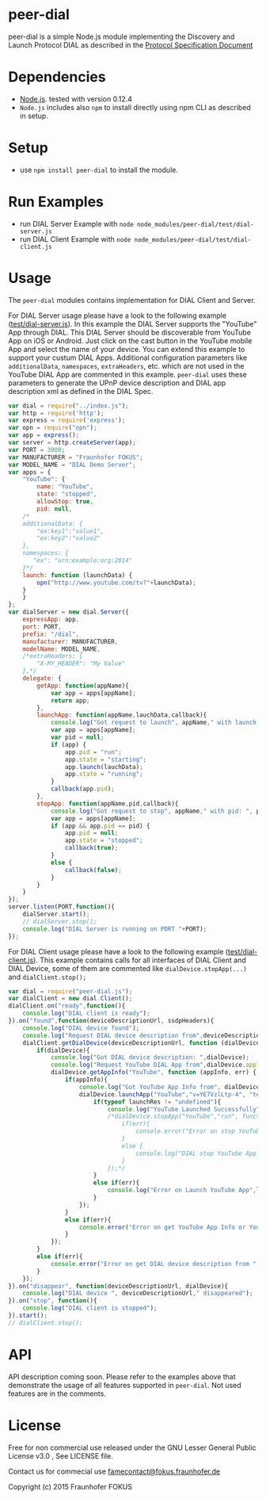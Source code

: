 peer-dial 
=========

peer-dial is a simple Node.js module implementing the Discovery and Launch Protocol DIAL as described in the
[Protocol Specification Document](http://www.dial-multiscreen.org/dial-protocol-specification)

Dependencies
============

  * [Node.js](https://nodejs.org/). tested with version 0.12.4
  * `Node.js` includes also `npm` to install directly using npm CLI as described in setup.

Setup
=====

  * use `npm install peer-dial` to install the module.

Run Examples
============

  * run DIAL Server Example with `node node_modules/peer-dial/test/dial-server.js` 
  * run DIAL Client Example with `node node_modules/peer-dial/test/dial-client.js`

Usage
=====

The `peer-dial` modules contains implementation for DIAL Client and Server.

For DIAL Server usage please have a look to the following example ([test/dial-server.js](test/dial-server.js)).  In this example the DIAL Server supports the "YouTube" App through DIAL. This DIAL Server should be discoverable from YouTube App on iOS or Android. Just click on the cast button in the YouTube mobile App and select the name of your device. You can extend this example to support your custum DIAL Apps. Additional configuration parameters like `additionalData`, `namespaces`, `extraHeaders`, etc.  which are not used in the YouTube DIAL App are commented in this example. `peer-dial` uses these parameters to generate the UPnP device description and DIAL app description xml as defined in the DIAL Spec.

```javascript
var dial = require("../index.js");
var http = require('http');
var express = require('express');
var opn = require("opn");
var app = express();
var server = http.createServer(app);
var PORT = 3000;
var MANUFACTURER = "Fraunhofer FOKUS";
var MODEL_NAME = "DIAL Demo Server";
var apps = {
	"YouTube": {
		name: "YouTube",
		state: "stopped",
		allowStop: true,
		pid: null,
    /*
    additionalData: {
        "ex:key1":"value1",
        "ex:key2":"value2"
    },
    namespaces: {
       "ex": "urn:example:org:2014"
    }*/
    launch: function (launchData) {
        opn("http://www.youtube.com/tv?"+launchData);
    }
	}
};
var dialServer = new dial.Server({
	expressApp: app,
	port: PORT,
    prefix: "/dial",
	manufacturer: MANUFACTURER,
	modelName: MODEL_NAME,
	/*extraHeaders: {
		"X-MY_HEADER": "My Value"
	},*/
	delegate: {
		getApp: function(appName){
			var app = apps[appName];
			return app;
		},
		launchApp: function(appName,lauchData,callback){
			console.log("Got request to launch", appName," with launch data: ", lauchData);
			var app = apps[appName];
			var pid = null;
			if (app) {
				app.pid = "run";
				app.state = "starting";
                app.launch(lauchData);
                app.state = "running";
			}
			callback(app.pid);
		},
		stopApp: function(appName,pid,callback){
            console.log("Got request to stop", appName," with pid: ", pid);
			var app = apps[appName];
			if (app && app.pid == pid) {
				app.pid = null;
				app.state = "stopped";
				callback(true);
			}
			else {
				callback(false);
			}
		}
	}
});
server.listen(PORT,function(){
	dialServer.start();
	// dialServer.stop();
	console.log("DIAL Server is running on PORT "+PORT);
});
```

For DIAL Client usage please have a look to the following example ([test/dial-client.js](test/dial-client.js)). This example contains calls for all interfaces of DIAL Client and DIAL Device, some of them are commented like `dialDevice.stopApp(...)` and `dialClient.stop();`

```javascript
var dial = require("peer-dial.js");
var dialClient = new dial.Client();
dialClient.on("ready",function(){
    console.log("DIAL client is ready");
}).on("found",function(deviceDescriptionUrl, ssdpHeaders){
    console.log("DIAL device found");
    console.log("Request DIAL device description from",deviceDescriptionUrl);
    dialClient.getDialDevice(deviceDescriptionUrl, function (dialDevice, err) {
        if(dialDevice){
            console.log("Got DIAL device description: ",dialDevice);
            console.log("Request YouTube DIAL App from",dialDevice.applicationUrl);
            dialDevice.getAppInfo("YouTube", function (appInfo, err) {
                if(appInfo){
                    console.log("Got YouTube App Info from", dialDevice.applicationUrl+"/YouTube");
                    dialDevice.launchApp("YouTube","v=YE7VzlLtp-4", "text/plain", function (launchRes, err) {
                        if(typeof launchRes != "undefined"){
                            console.log("YouTube Launched Successfully",launchRes);
                            /*dialDevice.stopApp("YouTube","run", function (statusCode,err) {
                                if(err){
                                    console.error("Error on stop YouTube App:", err);
                                }
                                else {
                                    console.log("DIAL stop YouTube App status: ",statusCode);
                                }
                            });*/
                        }
                        else if(err){
                            console.log("Error on Launch YouTube App",launchRes);
                        }
                    });
                }
                else if(err){
                    console.error("Error on get YouTube App Info or YouTube App is not available on",deviceDescriptionUrl);
                }
            });
        }
        else if(err){
            console.error("Error on get DIAL device description from ",deviceDescriptionUrl, err);
        }
    });
}).on("disappear", function(deviceDescriptionUrl, dialDevice){
    console.log("DIAL device ", deviceDescriptionUrl," disappeared");
}).on("stop", function(){
    console.log("DIAL client is stopped");
}).start();
// dialClient.stop();
```

API
===

API description coming soon. Please refer to the examples above that demonstrate the usage of all features supported in `peer-dial`. Not used features are in the comments.

License
=======

Free for non commercial use released under the GNU Lesser General Public License v3.0
, See LICENSE file.

Contact us for commecial use famecontact@fokus.fraunhofer.de

Copyright (c) 2015 Fraunhofer FOKUS
